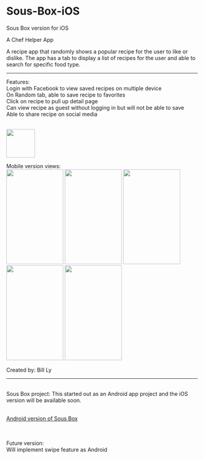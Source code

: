 # Sous-Box-iOS
Sous Box version for iOS

A Chef Helper App

<html>
<body>
A recipe app that randomly shows a popular recipe for the user to like or dislike. The app has a tab to display a list of recipes for the user and able to search for specific food type. <br>

----------------------

<p>Features:
<br>Login with Facebook to view saved recipes on multiple device
<br>On Random tab, able to save recipe to favorites
<br>Click on recipe to pull up detail page
<br>Can view recipe as guest without logging in but will not be able to save
<br>Able to share recipe on social media
</p>

<br>
<img src="http://i.imgur.com/zS0EhJt.png" width = "75" height = "75">

Mobile version views:<br>
<img src="http://i.imgur.com/lwuCklq.png" width = "150" height = "250">
<img src="http://i.imgur.com/DHzN0Bl.png" width = "150" height = "250">
<img src="http://i.imgur.com/Op03Bt4.png" width = "150" height = "250">
<br>
<img src="http://i.imgur.com/YOO9z1h.png" width = "150" height = "250">
<img src="http://i.imgur.com/7ZDzcrO.png" width = "150" height = "250">



<p>Created by: Bill Ly</p>



--------------------


<p><br>Sous Box project: This started out as an Android app project and the iOS version will be available soon.

<br><a href="https://github.com/Billy1301/SousBox">Android version of Sous Box </a>

<br>
<br>Future version: 
<br> Will implement swipe feature as Android


</p>
</body>
</html>
